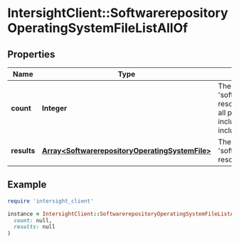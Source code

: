 # IntersightClient::SoftwarerepositoryOperatingSystemFileListAllOf

## Properties

| Name | Type | Description | Notes |
| ---- | ---- | ----------- | ----- |
| **count** | **Integer** | The total number of &#39;softwarerepository.OperatingSystemFile&#39; resources matching the request, accross all pages. The &#39;Count&#39; attribute is included when the HTTP GET request includes the &#39;$inlinecount&#39; parameter. | [optional] |
| **results** | [**Array&lt;SoftwarerepositoryOperatingSystemFile&gt;**](SoftwarerepositoryOperatingSystemFile.md) | The array of &#39;softwarerepository.OperatingSystemFile&#39; resources matching the request. | [optional] |

## Example

```ruby
require 'intersight_client'

instance = IntersightClient::SoftwarerepositoryOperatingSystemFileListAllOf.new(
  count: null,
  results: null
)
```

